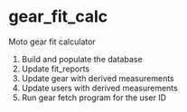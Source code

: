 # gear_fit_calc
Moto gear fit calculator

1) Build and populate the database
2) Update fit_reports 
3) Update gear with derived measurements
4) Update users with derived measurements
5) Run gear fetch program for the user ID
